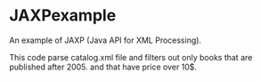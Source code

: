 # JAXPexample
An example of JAXP (Java API for XML Processing).

This code parse catalog.xml file and filters out only books that are published after 2005. and that have price over 10$.

